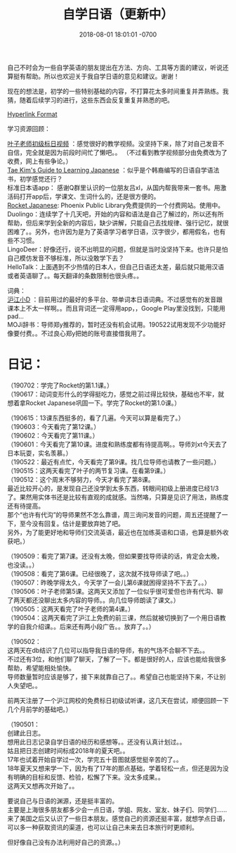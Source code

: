 ﻿---
layout: post
title:  "自学日语（更新中）"
date:   2018-08-01 18:01:01 -0700
categories: japan
---
自己不时会为一些自学英语的朋友提出在方法、方向、工具等方面的建议，听说还算挺有帮助。所以也欢迎关于我自学日语的意见和建议。谢谢！  
  
现在的想法是，初学的一些特别基础的内容，不打算花太多时间重复并弄熟练。我猜，随着后续学习的进行，这些东西会反复重复并熟悉的吧。  
    
[Hyperlink Format](https://www.lintj.com "访问lintj.com")  
  
学习资源回顾：  
  
[叶子老师初级标日视频](https://www.bilibili.com/video/av3060477/ "标日初级精讲BY萌萌哒葉子先生") ：感觉很好的教学视频。没坚持下来，除了对自己发音不自信，完全就是因为前段时间忙了懒吧。。 （不过看到教学视频部分由免费改为了收费，网上有些争论。）  
[Tae Kim's Guide to Learning Japanese](http://www.guidetojapanese.org/learn/grammar "Tae Kim's Guide") ：似乎是个韩裔编写的日语自学语法书，初学感觉还行？  
标准日本语app： 感谢Q群里认识的一位朋友吕xl，从国内帮我带来一套书。用激活码打开app后，学课文、生词什么的，还是很方便的。  
[Rocket Japanese](rocketlanguages.com "Rocket Japanese"): Phoenix Public Library免费提供的一个付费网站。使用中。    
Duolingo：连续学了十几天吧，开始的内容和语法是自己了解过的，所以还有所帮助，但后来学到全新的内容后，缺少讲解，只能自己去找规律、强行记忆，就很困难了。。另外，也许因为是为了英语学习者学日语，汉字很少，都用假名，也有些不习惯。  
LingoDeer：好像还行，说不出明显的问题，但就是当时没坚持下来。也许只是怕自己模仿发音不够标准，所以没敢学下去？  
HelloTalk：上面遇到不少热情的日本人，但自己日语还太差，最后就只能用汉语或者英语聊了。。每天翻译的条数限制也很头疼。。  
  
词典：  
[沪江小D](https://dict.hjenglish.com/ "沪江小D") ：目前用过的最好的多平台、带单词本日语词典。不过感觉有的发音跟课本上不太一样啊。。而且背词还一定得用app，，Google Play里没找到，只能用pad...   
MOJi辞书：导师郑y推荐的，暂时还没有机会试用。190522试用发现不少功能好像要付费。。不过良心郑y把她的账号直接借我用了。  
    
  
# 日记：  
（190702：学完了Rocket的第1.1课。）  
（190617：动词变形什么的学得挺吃力，感觉之前过得比较快，基础也不牢，就想着拿Rocket Japanese巩固一下。学完了Rocket的第1.0课。）  
  
（190615：13课东西挺多的，看了几遍。今天可以算是看完了。）  
（190603：今天看完了第12课。）  
（190602：今天看完了第11课。）  
（190601：今天看完了第10课。进度和熟练度都有待提高啊。。导师刘xt今天去了日本玩耍，实名羡慕。）  
（190522：最近有点忙，今天看完了第9课。找几位导师也请教了一些问题。）  
（190515：这两天看完了叶子的两节复习课。在看第9课。）  
（190512：这个周末不够努力，今天才看完了第8课。  
最近比较开心的，是发现自己还没学到太多东西，转眼间初级上册进度已经1/3了。果然用实体书还是比较有直观的成就感。当然咯，只算是见识了用法，熟练度还有待提高。  
那个“也许有代沟”的导师果然不怎么靠谱，周三询问发音的问题，周五还提醒了一下，至今没有回复。估计是要放弃她了吧。  
另外，为了能更好地和导师们交流英语，最近也在加练英语和口语，也算是额外收获吧。）  
  
（190509：看完了第7课。还没有太晚，但如果要找导师读的话，肯定会太晚，也没读。。）  
（190508：看完了第6课。已经很晚了，这次就不找导师读了吧。。）  
（190507：昨晚学得太久，今天学了一会儿第6课就困得坚持不下去了。。）  
（190506：叶子老师第5课。这两天又添加了一位似乎很可爱但也许有代沟、聊了两天都还没聊出太多内容的导师。。向几位导师朗读了课文。）  
（190505：这两天看完了叶子老师的第4课。）  
（190504：这两天看完了沪江上免费的前三课，然后就被切换到了一个用日语教学的自我介绍课。。后来还有两小段广告。。放弃了。。）  
  
（190502：  
这两天在db结识了几位可以指导我日语的导师，有的气场不合聊不下去。。  
不过还有3位，和他们聊了聊天，了解了一下。都是很好的人，应该也能给我很多帮助，希望能相处愉快。  
导师数量暂时应该是够了，接下来就靠自己了。。希望自己也能坚持下来，不让别人失望吧。。  
  
前两天注册了一个沪江网校的免费标日初级试听课，这几天在尝试，顺便回顾一下几个月前学的基础吧。）    
  
（190501：  
创建此日志。  
想用此日志记录自学日语的经历和感想等。。还没有认真计划过。。    
姑且把日志创建时间标成2018年的夏天吧。。  
17年也试着开始自学过一次，学完五十音图就感觉挺辛苦的了。。  
18年夏天又想来学一下，因为有了17年的那点基础，学着轻松一点，但还是因为没有明确的目标和反馈、检验，松懈了下来。没太多成果。。  
这两天又想再次开始了。。  
  
要说自己与日语的渊源，还是挺丰富的。  
主要是上海很多朋友都多少会一点日语，学姐、网友、室友、妹子们、同学们……来了美国之后又认识了一些日本朋友。感觉自己的资源还挺丰富，就想学点日语，可以多一种获取资讯的渠道，也可以让自己未来去日本旅行时更顺利。  

但好像自己没有办法利用好自己的资源。。）  
  